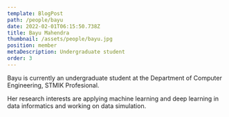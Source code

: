 ```yaml
---
template: BlogPost
path: /people/bayu
date: 2022-02-01T06:15:50.738Z
title: Bayu Mahendra
thumbnail: /assets/people/bayu.jpg
position: member
metaDescription: Undergraduate student
order: 3
---
```


Bayu is currently an undergraduate student at the Department of Computer Engineering, STMIK Profesional.

Her research interests are applying machine learning and deep learning in data informatics and working on data simulation.
